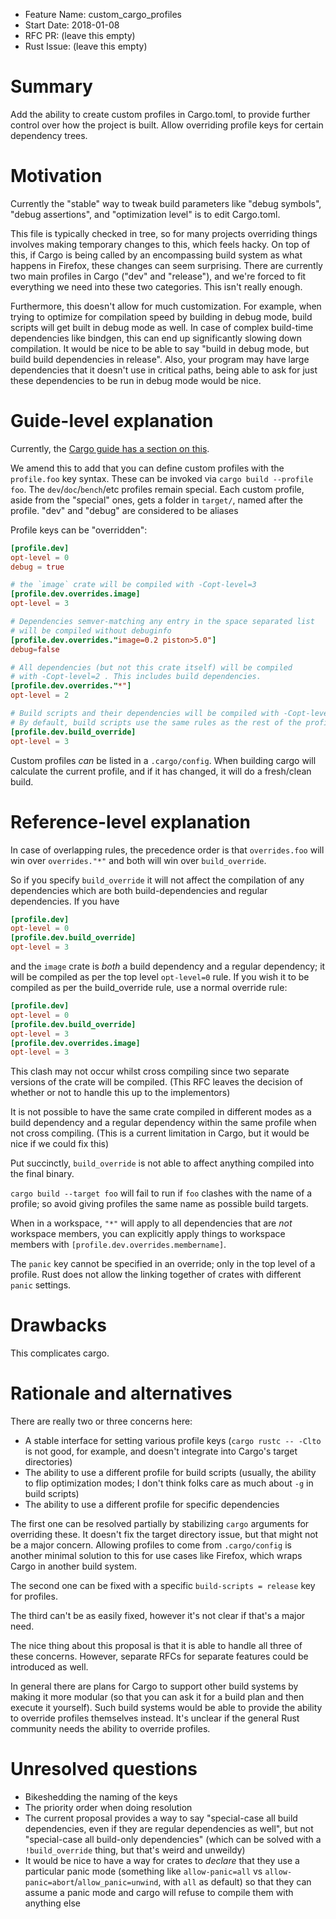 - Feature Name: custom_cargo_profiles
- Start Date: 2018-01-08
- RFC PR: (leave this empty)
- Rust Issue: (leave this empty)


# Summary
[summary]: #summary

Add the ability to create custom profiles in Cargo.toml, to provide further control over how the project is built. Allow overriding profile keys for certain dependency trees. 

# Motivation
[motivation]: #motivation

Currently the "stable" way to tweak build parameters like "debug symbols", "debug assertions", and "optimization level" is to edit Cargo.toml.

This file is typically checked in tree, so for many projects overriding things involves making
temporary changes to this, which feels hacky. On top of this, if Cargo is being called by an
encompassing build system as what happens in Firefox, these changes can seem surprising. There are
currently two main profiles in Cargo ("dev" and "release"), and we're forced to fit everything we
need into these two categories. This isn't really enough.

Furthermore, this doesn't allow for much customization. For example, when trying to optimize for
compilation speed by building in debug mode, build scripts will get built in debug mode as well. In
case of complex build-time dependencies like bindgen, this can end up significantly slowing down
compilation. It would be nice to be able to say "build in debug mode, but build build dependencies
in release". Also, your program may have large dependencies that it doesn't use in critical paths,
being able to ask for just these dependencies to be run in debug mode would be nice.

# Guide-level explanation
[guide-level-explanation]: #guide-level-explanation


Currently, the [Cargo guide has a section on this](http://doc.crates.io/manifest.html#the-profile-sections).

We amend this to add that you can define custom profiles with the `profile.foo` key syntax. These can be invoked via
`cargo build --profile foo`. The `dev`/`doc`/`bench`/etc profiles remain special. Each custom profile, aside from the
"special" ones, gets a folder in `target/`, named after the profile. "dev" and "debug" are considered to be aliases

Profile keys can be "overridden":

```toml
[profile.dev]
opt-level = 0
debug = true

# the `image` crate will be compiled with -Copt-level=3
[profile.dev.overrides.image]
opt-level = 3

# Dependencies semver-matching any entry in the space separated list
# will be compiled without debuginfo
[profile.dev.overrides."image=0.2 piston>5.0"]
debug=false

# All dependencies (but not this crate itself) will be compiled
# with -Copt-level=2 . This includes build dependencies.
[profile.dev.overrides."*"]
opt-level = 2

# Build scripts and their dependencies will be compiled with -Copt-level=3
# By default, build scripts use the same rules as the rest of the profile
[profile.dev.build_override]
opt-level = 3
```

Custom profiles _can_ be listed in a `.cargo/config`. When building cargo will calculate
the current profile, and if it has changed, it will do a fresh/clean build.

# Reference-level explanation
[reference-level-explanation]: #reference-level-explanation

In case of overlapping rules, the precedence order is that `overrides.foo`
will win over `overrides."*"` and both will win over `build_override`.

So if you specify `build_override`
it will not affect the compilation of any dependencies which are both
build-dependencies and regular dependencies. If you have

```toml
[profile.dev]
opt-level = 0
[profile.dev.build_override]
opt-level = 3
```

and the `image` crate is _both_ a build dependency and a regular dependency; it will be compiled
as per the top level `opt-level=0` rule. If you wish it to be compiled as per the build_override rule,
use a normal override rule:

```toml
[profile.dev]
opt-level = 0
[profile.dev.build_override]
opt-level = 3
[profile.dev.overrides.image]
opt-level = 3
```

This clash may not occur whilst cross compiling since two separate versions of the crate will be compiled.
(This RFC leaves the decision of whether or not to handle this up to the implementors)

It is not possible to have the same crate compiled in different modes as a build dependency and a
regular dependency within the same profile when not cross compiling. (This is a current limitation
in Cargo, but it would be nice if we could fix this)

Put succinctly, `build_override` is not able to affect anything compiled into the final binary.

`cargo build --target foo` will fail to run if `foo` clashes with the name of a profile; so avoid
giving profiles the same name as possible build targets.

When in a workspace, `"*"` will apply to all dependencies that are _not_ workspace members, you can explicitly
apply things to workspace members with `[profile.dev.overrides.membername]`.

The `panic` key cannot be specified in an override; only in the top level of a profile. Rust does not allow
the linking together of crates with different `panic` settings.

# Drawbacks
[drawbacks]: #drawbacks

This complicates cargo.

# Rationale and alternatives
[alternatives]: #alternatives

There are really two or three concerns here:

 - A stable interface for setting various profile keys (`cargo rustc -- -Clto` is not good, for example, and doesn't integrate into Cargo's target directories)
 - The ability to use a different profile for build scripts (usually, the ability to flip optimization modes; I don't think folks care as much about `-g` in build scripts)
 - The ability to use a different profile for specific dependencies

The first one can be resolved partially by stabilizing `cargo` arguments for overriding these. It
doesn't fix the target directory issue, but that might not be a major concern. Allowing profiles to
come from `.cargo/config` is another minimal solution to this for use cases like Firefox, which
wraps Cargo in another build system.

The second one can be fixed with a specific `build-scripts = release` key for profiles.

The third can't be as easily fixed, however it's not clear if that's a major need.

The nice thing about this proposal is that it is able to handle all three of these concerns. However, separate RFCs for separate features could be introduced as well.

In general there are plans for Cargo to support other build systems by making it more modular (so
that you can ask it for a build plan and then execute it yourself). Such build systems would be able to
provide the ability to override profiles themselves instead. It's unclear if the general Rust
community needs the ability to override profiles.

# Unresolved questions
[unresolved]: #unresolved-questions

- Bikeshedding the naming of the keys
- The priority order when doing resolution
- The current proposal provides a way to say "special-case all build dependencies, even if they are regular dependencies as well",
  but not "special-case all build-only dependencies" (which can be solved with a `!build_override` thing, but that's weird and unweildy)
- It would be nice to have a way for crates to _declare_ that they use a particular
  panic mode (something like `allow-panic=all` vs `allow-panic=abort`/`allow_panic=unwind`, with `all` as default)
  so that they can assume a panic mode and cargo will refuse to compile them with anything else
